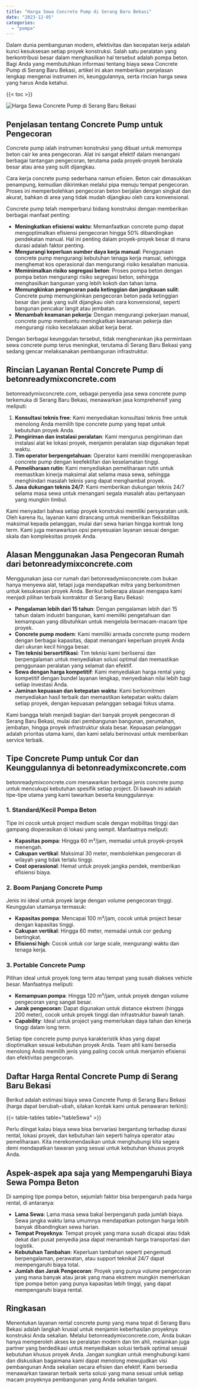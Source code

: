 ```yaml
---
title: "Harga Sewa Concrete Pump di Serang Baru Bekasi"
date: "2023-12-05"
categories: 
  - "pompa"
---
```


Dalam dunia pembangunan modern, efektivitas dan kecepatan kerja adalah kunci kesuksesan setiap proyek konstruksi. Salah satu peralatan yang berkontribusi besar dalam menghasilkan hal tersebut adalah pompa beton. Bagi Anda yang membutuhkan informasi tentang biaya sewa Concrete Pump di Serang Baru Bekasi, artikel ini akan memberikan penjelasan lengkap mengenai instrumen ini, keunggulannya, serta rincian harga sewa yang harus Anda ketahui.

{{< toc >}}

![Harga Sewa Concrete Pump di Serang Baru Bekasi](https://betoncor8.github.io/pump/concrete-pump%20(24).png)

## Penjelasan tentang Concrete Pump untuk Pengecoran

Concrete pump ialah instrumen konstruksi yang dibuat untuk memompa beton cair ke area pengecoran. Alat ini sangat efektif dalam menangani berbagai tantangan pengecoran, terutama pada proyek-proyek berskala besar atau area yang sulit dijangkau.

Cara kerja concrete pump sederhana namun efisien. Beton cair dimasukkan penampung, kemudian dikirimkan melalui pipa menuju tempat pengecoran. Proses ini memperbolehkan pengecoran beton berjalan dengan singkat dan akurat, bahkan di area yang tidak mudah dijangkau oleh cara konvensional.

Concrete pump telah memperbarui bidang konstruksi dengan memberikan berbagai manfaat penting:

- **Meningkatkan efisiensi waktu**: Memanfaatkan concrete pump dapat mengoptimalkan efisiensi pengecoran hingga 50% dibandingkan pendekatan manual. Hal ini penting dalam proyek-proyek besar di mana durasi adalah faktor penting.
- **Mengurangi keperluan sumber daya kerja manual**: Penggunaan concrete pump mengurangi kebutuhan tenaga kerja manual, sehingga menghemat kos operasional dan mengurangi risiko kesalahan manusia.
- **Meminimalkan risiko segregasi beton**: Proses pompa beton dengan pompa beton mengurangi risiko segregasi beton, sehingga menghasilkan bangunan yang lebih kokoh dan tahan lama.
- **Memungkinkan pengecoran pada ketinggian dan jangkauan sulit**: Concrete pump memungkinkan pengecoran beton pada ketinggian besar dan jarak yang sulit dijangkau oleh cara konvensional, seperti bangunan pencakar langit atau jembatan.
- **Menambah keamanan pekerja**: Dengan mengurangi pekerjaan manual, concrete pump membantu meningkatkan keamanan pekerja dan mengurangi risiko kecelakaan akibat kerja berat.

Dengan berbagai keunggulan tersebut, tidak mengherankan jika permintaan sewa concrete pump terus meningkat, terutama di Serang Baru Bekasi yang sedang gencar melaksanakan pembangunan infrastruktur.

## Rincian Layanan Rental Concrete Pump di betonreadymixconcrete.com

betonreadymixconcrete.com, sebagai penyedia jasa sewa concrete pump terkemuka di Serang Baru Bekasi, menawarkan jasa komprehensif yang meliputi:

1. **Konsultasi teknis free**: Kami menyediakan konsultasi teknis free untuk menolong Anda memilih tipe concrete pump yang tepat untuk kebutuhan proyek Anda.
2. **Pengiriman dan instalasi peralatan**: Kami mengurus pengiriman dan instalasi alat ke lokasi proyek, menjamin peralatan siap digunakan tepat waktu.
3. **Tim operator berpengetahuan**: Operator kami memiliki mengoperasikan concrete pump dengan keefektifan dan keselamatan tinggi.
4. **Pemeliharaan rutin**: Kami menyediakan pemeliharaan rutin untuk memastikan kinerja maksimal alat selama masa sewa, sehingga menghindari masalah teknis yang dapat menghambat proyek.
5. **Jasa dukungan teknis 24/7**: Kami memberikan dukungan teknis 24/7 selama masa sewa untuk menangani segala masalah atau pertanyaan yang mungkin timbul.

Kami menyadari bahwa setiap proyek konstruksi memiliki persyaratan unik. Oleh karena itu, layanan kami dirancang untuk memberikan fleksibilitas maksimal kepada pelanggan, mulai dari sewa harian hingga kontrak long term. Kami juga menawarkan opsi penyesuaian layanan sesuai dengan skala dan kompleksitas proyek Anda.

## Alasan Menggunakan Jasa Pengecoran Rumah dari betonreadymixconcrete.com

Menggunakan jasa cor rumah dari betonreadymixconcrete.com bukan hanya menyewa alat, tetapi juga mendapatkan mitra yang berkomitmen untuk kesuksesan proyek Anda. Berikut beberapa alasan mengapa kami menjadi pilihan terbaik kontraktor di Serang Baru Bekasi:

- **Pengalaman lebih dari 15 tahun**: Dengan pengalaman lebih dari 15 tahun dalam industri bangunan, kami memiliki pengetahuan dan kemampuan yang dibutuhkan untuk mengelola bermacam-macam tipe proyek.
- **Concrete pump modern**: Kami memiliki armada concrete pump modern dengan berbagai kapasitas, dapat menangani keperluan proyek Anda dari ukuran kecil hingga besar.
- **Tim teknisi bersertifikasi**: Tim teknisi kami berlisensi dan berpengalaman untuk menyediakan solusi optimal dan memastikan penggunaan peralatan yang selamat dan efektif.
- **Sewa dengan harga kompetitif**: Kami menyediakan harga rental yang kompetitif dengan bundel layanan lengkap, menyediakan nilai lebih bagi setiap investasi Anda.
- **Jaminan kepuasan dan ketepatan waktu**: Kami berkomitmen menyediakan hasil terbaik dan memastikan ketepatan waktu dalam setiap proyek, dengan kepuasan pelanggan sebagai fokus utama.

Kami bangga telah menjadi bagian dari banyak proyek pengecoran di Serang Baru Bekasi, mulai dari pembangunan bangunan, perumahan, jembatan, hingga proyek infrastruktur skala besar. Kepuasan pelanggan adalah prioritas utama kami, dan kami selalu berinovasi untuk memberikan service terbaik.

## Tipe Concrete Pump untuk Cor dan Keunggulannya di betonreadymixconcrete.com

betonreadymixconcrete.com menawarkan berbagai jenis concrete pump untuk mencukupi kebutuhan spesifik setiap project. Di bawah ini adalah tipe-tipe utama yang kami tawarkan beserta keunggulannya:

### 1\. Standard/Kecil Pompa Beton

Tipe ini cocok untuk project medium scale dengan mobilitas tinggi dan gampang dioperasikan di lokasi yang sempit. Manfaatnya meliputi:

- **Kapasitas pompa**: Hingga 60 m³/jam, memadai untuk proyek-proyek menengah.
- **Cakupan vertikal**: Maksimal 30 meter, membolehkan pengecoran di wilayah yang tidak terlalu tinggi.
- **Cost operasional**: Hemat untuk proyek jangka pendek, memberikan efisiensi biaya.

### 2\. Boom Panjang Concrete Pump

Jenis ini ideal untuk proyek large dengan volume pengecoran tinggi. Keunggulan utamanya termasuk:

- **Kapasitas pompa**: Mencapai 100 m³/jam, cocok untuk project besar dengan kapasitas tinggi.
- **Cakupan vertikal**: Hingga 60 meter, memadai untuk cor gedung bertingkat.
- **Efisiensi high**: Cocok untuk cor large scale, mengurangi waktu dan tenaga kerja.

### 3\. Portable Concrete Pump

Pilihan ideal untuk proyek long term atau tempat yang susah diakses vehicle besar. Manfaatnya meliputi:

- **Kemampuan pompa**: Hingga 120 m³/jam, untuk proyek dengan volume pengecoran yang sangat besar.
- **Jarak pengecoran**: Dapat digunakan untuk distance ekstrem (hingga 200 meter), cocok untuk proyek tinggi dan infrastruktur bawah tanah.
- **Capability**: Ideal untuk project yang memerlukan daya tahan dan kinerja tinggi dalam long term.

Setiap tipe concrete pump punya karakteristik khas yang dapat dioptimalkan sesuai kebutuhan proyek Anda. Team ahli kami bersedia menolong Anda memilih jenis yang paling cocok untuk menjamin efisiensi dan efektivitas pengecoran.

## Daftar Harga Rental Concrete Pump di Serang Baru Bekasi

Berikut adalah estimasi biaya sewa Concrete Pump di Serang Baru Bekasi (harga dapat berubah-ubah, silakan kontak kami untuk penawaran terkini):

{{< table-tables table="tableSewa" >}}

Perlu diingat kalau biaya sewa bisa bervariasi bergantung terhadap durasi rental, lokasi proyek, dan kebutuhan lain seperti halnya operator atau pemeliharaan. Kita merekomendasikan untuk menghubungi kita segera demi mendapatkan tawaran yang sesuai untuk kebutuhan khusus proyek Anda.

## Aspek-aspek apa saja yang Mempengaruhi Biaya Sewa Pompa Beton

Di samping tipe pompa beton, sejumlah faktor bisa berpengaruh pada harga rental, di antaranya:

- **Lama Sewa**: Lama masa sewa bakal berpengaruh pada jumlah biaya. Sewa jangka waktu lama umumnya mendapatkan potongan harga lebih banyak dibandingkan sewa harian.
- **Tempat Proyeknya**: Tempat proyek yang mana susah dicapai atau tidak dekat dari pusat penyedia jasa dapat menambah harga transportasi dan logistik.
- **Kebutuhan Tambahan**: Keperluan tambahan seperti pengemudi berpengalaman, perawatan, atau support teknikal 24/7 dapat mempengaruhi biaya total.
- **Jumlah dan Jarak Pengecoran**: Proyek yang punya volume pengecoran yang mana banyak atau jarak yang mana ekstrem mungkin memerlukan tipe pompa beton yang punya kapasitas lebih tinggi, yang dapat mempengaruhi biaya rental.

## Ringkasan

Menentukan layanan rental concrete pump yang mana tepat di Serang Baru Bekasi adalah langkah krusial untuk menjamin keberhasilan proyeknya konstruksi Anda sekalian. Melalui betonreadymixconcrete.com, Anda bukan hanya memperoleh akses ke peralatan modern dan tim ahli, melainkan juga partner yang berdedikasi untuk menyediakan solusi terbaik optimal sesuai kebutuhan khusus proyek Anda. Jangan sungkan untuk menghubungi kami dan diskusikan bagaimana kami dapat menolong mewujudkan visi pembangunan Anda sekalian secara efisien dan efektif. Kami bersedia menawarkan tawaran terbaik serta solusi yang mana sesuai untuk setiap macam proyeknya pembangunan yang Anda sekalian tangani.
